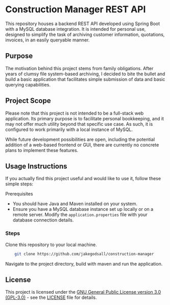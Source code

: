 # Construction Manager REST API

This repository houses a backend REST API developed using Spring Boot with a MySQL database integration.
It is intended for personal use, designed to simplify the task of archiving customer information, quotations, invoices, in an easily queryable manner.

## Purpose
The motivation behind this project stems from family obligations.
After years of clumsy file system-based archiving, I decided to bite the bullet and build a basic application that facilitates simple submission of data and basic querying capabilities.

## Project Scope
Please note that this project is not intended to be a full-stack web application.
Its primary purpose is to facilitate personal bookkeeping, and it may not offer much utility beyond that specific use case.
As such, it is configured to work primarily with a local instance of MySQL.

While future development possibilities are open, including the potential addition of a web-based frontend or GUI, there are currently no concrete plans to implement these features.

## Usage Instructions
If you actually find this project useful and would like to use it, follow these simple steps:

Prerequisites
* You should have Java and Maven installed on your system.
* Ensure you have a MySQL database instance set up locally or on a remote server. Modify the `application.properties` file with your database connection details.

### Steps

Clone this repository to your local machine.
```bash
    git clone https://github.com/jakegodsall/construction-manager
```

Navigate to the project directory, build with maven and run the application.

## License
This project is licensed under the [GNU General Public License version 3.0 (GPL-3.0)](LICENSE) - see the [LICENSE](LICENSE) file for details.
